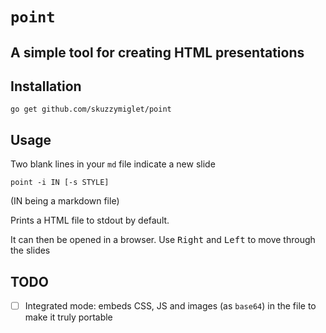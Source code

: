 # `point`
## A simple tool for creating HTML presentations

## Installation

`go get github.com/skuzzymiglet/point`

##  Usage

Two blank lines in your `md` file indicate a new slide

`point -i IN [-s STYLE]`

(IN being a markdown file)

Prints a HTML file to stdout by default.

It can then be opened in a browser. Use <kbd>Right</kbd> and <kbd>Left</kbd> to move through the slides

## TODO

- [ ] Integrated mode: embeds CSS, JS and images (as `base64`) in the file to make it truly portable

